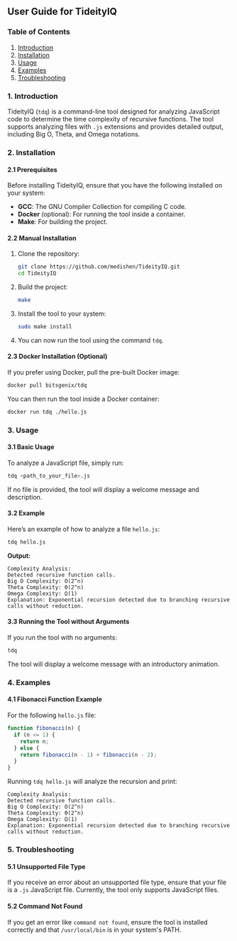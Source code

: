 ## User Guide for TideityIQ

### Table of Contents

1. [Introduction](#introduction)
2. [Installation](#installation)
3. [Usage](#usage)
4. [Examples](#examples)
5. [Troubleshooting](#troubleshooting)

### 1. Introduction

TideityIQ (`tdq`) is a command-line tool designed for analyzing JavaScript code to determine the time complexity of recursive functions. The tool supports analyzing files with `.js` extensions and provides detailed output, including Big O, Theta, and Omega notations.

### 2. Installation

#### 2.1 Prerequisites

Before installing TideityIQ, ensure that you have the following installed on your system:

- **GCC**: The GNU Compiler Collection for compiling C code.
- **Docker** (optional): For running the tool inside a container.
- **Make**: For building the project.

#### 2.2 Manual Installation

1. Clone the repository:

   ```bash
   git clone https://github.com/medishen/TideityIQ.git
   cd TideityIQ
   ```

2. Build the project:

   ```bash
   make
   ```

3. Install the tool to your system:

   ```bash
   sudo make install
   ```

4. You can now run the tool using the command `tdq`.

#### 2.3 Docker Installation (Optional)

If you prefer using Docker, pull the pre-built Docker image:

```bash
docker pull bitsgenix/tdq
```

You can then run the tool inside a Docker container:

```bash
docker run tdq ./hello.js
```

### 3. Usage

#### 3.1 Basic Usage

To analyze a JavaScript file, simply run:

```bash
tdq <path_to_your_file>.js
```

If no file is provided, the tool will display a welcome message and description.

#### 3.2 Example

Here’s an example of how to analyze a file `hello.js`:

```bash
tdq hello.js
```

**Output:**

```text
Complexity Analysis:
Detected recursive function calls.
Big O Complexity: O(2^n)
Theta Complexity: Θ(2^n)
Omega Complexity: Ω(1)
Explanation: Exponential recursion detected due to branching recursive calls without reduction.
```

#### 3.3 Running the Tool without Arguments

If you run the tool with no arguments:

```bash
tdq
```

The tool will display a welcome message with an introductory animation.

### 4. Examples

#### 4.1 Fibonacci Function Example

For the following `hello.js` file:

```javascript
function fibonacci(n) {
  if (n <= 1) {
    return n;
  } else {
    return fibonacci(n - 1) + fibonacci(n - 2);
  }
}
```

Running `tdq hello.js` will analyze the recursion and print:

```text
Complexity Analysis:
Detected recursive function calls.
Big O Complexity: O(2^n)
Theta Complexity: Θ(2^n)
Omega Complexity: Ω(1)
Explanation: Exponential recursion detected due to branching recursive calls without reduction.
```

### 5. Troubleshooting

#### 5.1 Unsupported File Type

If you receive an error about an unsupported file type, ensure that your file is a `.js` JavaScript file. Currently, the tool only supports JavaScript files.

#### 5.2 Command Not Found

If you get an error like `command not found`, ensure the tool is installed correctly and that `/usr/local/bin` is in your system's PATH.
